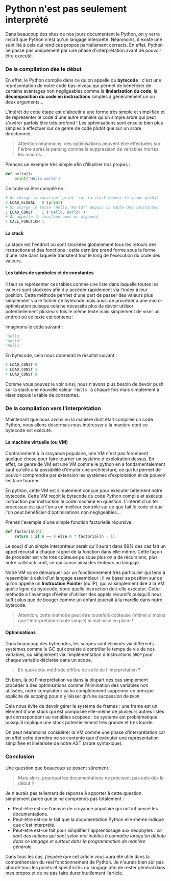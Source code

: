 # Python n'est pas seulement interprété
Dans beaucoup des sites de nos jours documentant le Python, on y verra inscrit que Python n'est qu'un langage interprété. Néanmoins, il existe une subtilité à cela qui rend ces propos partiellement corrects. En effet, Python ne passe pas uniquement par une phase d'interprétation avant de pouvoir être exécuté.

### De la compilation dès le début
En effet, le Python compile dans ce qu'on appelle du **bytecode** : c'est une représentation de notre code bas-niveau qui permet de bénéficier de certains avantages non négligeables comme la **linéarisation du code**, la **décomposition du code en instructions** simples à généralement un ou deux arguments...

L'intérêt de cette étape est d'aboutir à une forme très simple et simplifiée et de représenter le code d'une autre manière qu'un simple arbre qui peut s'avérer parfois être très profond ! Les optimisations sont ensuite bien plus simples à effectuer sur ce genre de code plutôt que sur un arbre directement.

> Attention néanmoins, des optimisations peuvent être effectuées sur l'arbre après le parsing comme la suppression de variables mortes, les macros...

Prenons un exemple très simple afin d'illustrer nos propos : 
```py
def hello():
	print('Hello world')
```
Ce code va être compilé en :

```py
# On charge la fonction `print` sur la stack depuis le scope global
0 LOAD_GLOBAL   0 (print)
# On charge le texte 'Hello, World!' depuis la table des constantes
2 LOAD_CONST    1 ('Hello, World!')  
# On appelle la fonction avec un argument
4 CALL_FUNCTION 1
```

#### La stack
La stack est l'endroit où sont stockées globalement tous les retours des instructions et des fonctions : cette dernière prend forme sous la forme d'une liste dans laquelle transitent tout le long de l'exécution du code des valeurs. 

#### Les tables de symboles et de constantes
Il faut se représenter ces tables comme une liste dans laquelle toutes les valeurs sont stockées afin d'y accéder rapidement via l'index à leur position.  Cette méthode permet d'une part de passer des valeurs plus simplement via le fichier de bytecode mais aussi de procéder à une micro-optimisation puisque cela ne nécessite plus de devoir utiliser potentiellement plusieurs fois le même texte mais simplement de viser un endroit où ce texte est contenu :

Imaginons le code suivant :

```py
'Hello'
'World'
'Hello'
```

En bytecode, cela nous donnerait le résultat suivant :
```py
0 LOAD_CONST 0
2 LOAD_CONST 1
4 LOAD_CONST 0
```

Comme vous pouvez le voir ainsi, nous n'avons plus besoin de devoir push sur la stack une nouvelle valeur `'Hello'` à chaque fois mais simplement à viser depuis la table de constantes.


### De la compilation vers l'interprétation
Maintenant que nous avons vu la manière dont était compilée un code Python, nous allons désormais nous intéresser à la manière dont ce bytecode est exécuté.

#### La machine virtuelle (ou VM)
Contrairement à la croyance populaire, une VM n'est pas forcément quelque chose pour faire tourner un système d'exploitation dessus. En effet, ce genre de VM est une VM comme le python en a fondamentalement sauf qu'elle a la possibilité d'émuler une architecture, ce qui lui permet de pouvoir comprendre par extension les systèmes d'exploitation et de pouvoir les faire tourner.

En python, cette VM est simplement conçue pour exécuter bêtement notre bytecode. Cette VM reçoit le bytecode du code Python compilé et exécute instruction par instruction le code machine en question. L'intérêt d'un tel processus est que l'on a un meilleur contrôle sur ce que fait le code et que l'on peut bénéficier d'optimisations non négligeables...

Prenez l'exemple d'une simple fonction factorielle récursive :
```py
def factorial(n):
	return 1 if n == 0 else n * factorial(n - 1)
```

Le souci d'un simple interpréteur serait qu'il aurait dans 99% des cas fait un appel récursif à chaque rappel de la fonction dans elle-même. Cette façon de procéder est vite très coûteuse puisque plus on a de récursions, plus notre callstack croît, ce qui cause ainsi des lenteurs au langage.

Notre VM va se démarquer par un fonctionnement très particulier qui tend à ressembler à celui d'un langage assembleur : il va baser sa position sur ce qu'on appelle un **Instruction Pointer** (ou IP), qui va simplement dire à la VM quelle ligne du bytecode, donc quelle instruction doit-elle exécuter. Cette méthode a l'avantage d'éviter d'utiliser des appels récursifs puisqu'il nous suffit plus que de bouger comme un enfant jouerait à la marelle dans notre bytecode. 

> Attention, cette méthode peut être toutefois coûteuse (même si moins que l'interprétation toute simple) si mal mise en place !

#### Optimisations
Dans beaucoup des bytecodes, les scopes sont éliminés via différents systèmes comme le GC qui consiste à contrôler le temps de vie de nos variables, ou simplement via l'implémentation d'instructions `DROP` pour chaque variable déclarée dans un scope. 

> En quoi cette méthode diffère de celle de l'interprétation ?

Eh bien, là où l'interprétation va dans la plupart des cas simplement procéder à des optimisations comme l'élimination des variables non utilisées, notre compilateur va lui complètement supprimer ce principe explicite de scoping pour n'y laisser qu'une succession de `DROP`. 

Cela nous évite de devoir gérer le système de frames : une frame est un élément d'une stack qui est composée elle-même de plusieurs autres listes qui correspondent au variables scopées : ce système est problématique puisqu'il implique une stack potentiellement très grande et très lourde.

On peut néanmoins considérer la VM comme une phase d'interprétation car en effet cette dernière ne se contente que d'exécuter une représentation simplifiée et linéarisée de notre AST (arbre syntaxique). 

### Conclusion

Une question que beaucoup se posent sûrement : 
> Mais alors, pourquoi les documentations ne précisent pas cela dès le début ?

Je n'aurais pas tellement de réponse à apporter à cette question simplement parce que je ne comprends pas totalement : 
 - Peut-être est-ce l'oeuvre de croyance populaire qui ont influencé les documentations.
 - Peut-être est-ce le fait que la documentation Python elle-même indique que c'est interprété.
 - Peut-être est-ce fait pour simplifier l'apprentissage aux néophytes : *ce sont des notions qui sont selon moi inutiles à connaître lorsqu'on débute dans ce langage et surtout dans la programmation de manière générale.*

Dans tous les cas, j'espère que cet article vous aura été utile dans la compréhension du réel fonctionnement de Python. Je n'aurais bien sûr pas abordé tous les points et spécificités du langage afin de rester général dans mes propos et de ne pas faire durer inutilement l'article.

